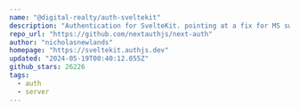 ```yaml
---
name: "@digital-realty/auth-sveltekit"
description: "Authentication for SvelteKit. pointing at a fix for MS swa's"
repo_url: "https://github.com/nextauthjs/next-auth"
author: "nicholasnewlands"
homepage: "https://sveltekit.authjs.dev"
updated: "2024-05-19T00:40:12.055Z"
github_stars: 26226
tags: 
  - auth
  - server
---
```

